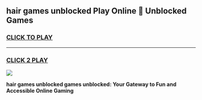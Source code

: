 
## hair games unblocked Play Online 👋 Unblocked Games
<h3>
<a href="https://premium.freeplayer.one?title=hair_games_unblocked&ref=19F">CLICK TO PLAY</a></h3>
<hr>

<h3>
<a href="https://premium.freeplayer.one?title=hair_games_unblocked&ref=19F">CLICK 2 PLAY</a>
  
</h3>

<a href="https://premium.freeplayer.one?title=hair_games_unblocked&ref=19F"><img src="https://clearcache.store/games.png"></a>


**hair games unblocked games unblocked: Your Gateway to Fun and Accessible Online Gaming**
